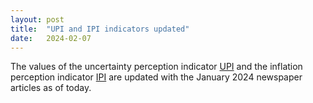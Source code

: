 ```yaml
---
layout: post
title:  "UPI and IPI indicators updated"
date:   2024-02-07
---
```


The values of the uncertainty perception indicator [UPI](https://github.com/JonasRieger/upi) and the inflation perception indicator [IPI](https://github.com/JonasRieger/ipi) are updated with the January 2024 newspaper articles as of today.
